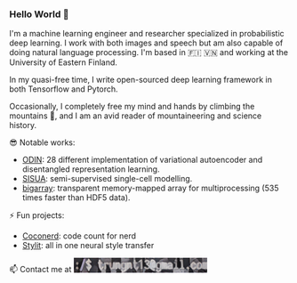 ### Hello World 👋

I'm a machine learning engineer and researcher specialized in probabilistic deep learning. I work with both images and speech but am also capable of doing natural language processing.
I'm based in :finland: 🇻🇳 and working at the University of Eastern Finland.

In my quasi-free time, I write open-sourced deep learning framework in both Tensorflow and Pytorch. 

Occasionally, I completely free my mind and hands by climbing the mountains :mount_fuji:, and I am an avid reader of mountaineering and science history.

:sunglasses: Notable works:

- [ODIN](https://github.com/trungnt13/odin-ai): 28 different implementation of variational autoencoder and disentangled representation learning.
- [SISUA](https://github.com/trungnt13/sisua): semi-supervised single-cell modelling.
- [bigarray](https://github.com/trungnt13/bigarray): transparent memory-mapped array for multiprocessing (535 times faster than HDF5 data).

⚡ Fun projects:

- [Coconerd](https://github.com/trungnt13/Code-counts): code count for nerd
- [Stylit](https://github.com/trungnt13/neural-style-transfer): all in one neural style transfer

📫 Contact me at <img src="https://github.com/trungnt13/trungnt13/blob/main/tmp3.png" width="240">
<!-- ![Email](https://github.com/trungnt13/trungnt13/blob/main/tmp3.png | width=100) -->
